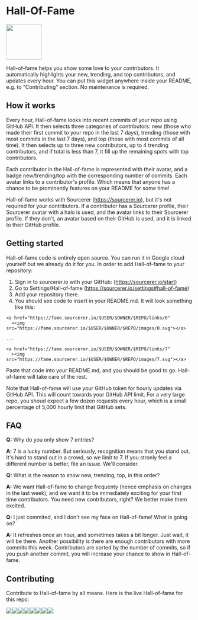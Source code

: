 # Hall-Of-Fame

<img src="https://user-images.githubusercontent.com/20287615/43668986-d98186cc-9734-11e8-9c3e-3956a512be04.png" height="96px">

Hall-of-fame helps you show some love to your contributors. It automatically highlights your new, trending, and top contributors, and updates every hour. You can put this widget anywhere inside your README, e.g. to "Contributing" section. No maintenance is required.

## How it works

Every hour, Hall-of-fame looks into recent commits of your repo using GitHub API. It then selects three categories of contributors: new (those who made their first commit to your repo in the last 7 days), trending (those with most commits in the last 7 days), and top (those with most commits of all time). It then selects up to three new contributors, up to 4 trending contributors, and if total is less than 7, it fill up the remaining spots with top contributors.

Each contributor in the Hall-of-fame is represented with their avatar, and a badge new/trending/top with the corresponding number of commits. Each avatar links to a contributor's profile. Which means that anyone has a chance to be prominently features on your README for some time!

Hall-of-fame works with Sourcerer (https://sourcerer.io), but it's not required for your contributors. If a contributor has a Sourcerer profile, their Sourcerer avatar with a halo is used, and the avatar links to their Sourcerer profile. If they don't, an avatar based on their GitHub is used, and it is linked to their GitHub profile.

## Getting started

Hall-of-fame code is entirely open source. You can run it in Google cloud yourself but we already do it for you. In order to add Hall-of-fame to your repository:

1. Sign in to sourcerer.io with your GitHub: (https://sourcerer.io/start)
2. Go to Settings/Hall-of-fame (https://sourcerer.io/settings#hall-of-fame)
3. Add your repository there.
4. You should see code to insert in your README.md. It will look something like this:

```
<a href="https://fame.sourcerer.io/$USER/$OWNER/$REPO/links/0"
  ><img src="https://fame.sourcerer.io/$USER/$OWNER/$REPO/images/0.svg"></a>

...

<a href="https://fame.sourcerer.io/$USER/$OWNER/$REPO/links/7"
  ><img src="https://fame.sourcerer.io/$USER/$OWNER/$REPO/images/7.svg"></a>
```
Paste that code into your README.md, and you should be good to go. Hall-of-fame will take care of the rest.

Note that Hall-of-fame will use your GitHub token for hourly updates via GitHub API. This will count towards your GitHub API limit. For a very large repo, you shoud expect a few dozen requests every hour, which is a small percentage of 5,000 hourly limit that GitHub sets.

## FAQ

**Q:** Why do you only show 7 entries?

**A:** 7 is a lucky number. But seriously, recognition means that you stand out. It's hard to stand out in a crowd, so we limit to 7. If you stronly feel a different number is better, file an issue. We'll consider.

**Q:** What is the reason to show new, trending, top, in this order?

**A:** We want Hall-of-fame to change frequenty (hence emphasis on changes in the last week), and we want it to be immediately exciting for your first time contributors. You need new contributors, right? We better make them excited.

**Q:** I just commited, and I don't see my face on Hall-of-fame! What is going on?

**A:** It refreshes once an hour, and sometimes takes a bit longer. Just wait, it will be there. Another possibility is there are enough contributors with more commits this week. Contributors are sorted by the number of commits, so if you push another commit, you will increase your chance to show in Hall-of-fame.

## Contributing

Contribute to Hall-of-fame by all means. Here is the live Hall-of-fame for this repo:

<a href="http://sourcerer.io/fame/sergey/sourcerer-io/hall-of-fame/links/0"><img src="http://sourcerer.io/fame/sergey/sourcerer-io/hall-of-fame/images/0.svg" /></a><a href="http://sourcerer.io/fame/sergey/sourcerer-io/hall-of-fame/links/1"><img src="http://sourcerer.io/fame/sergey/sourcerer-io/hall-of-fame/images/1.svg" /></a><a href="http://sourcerer.io/fame/sergey/sourcerer-io/hall-of-fame/links/2"><img src="http://sourcerer.io/fame/sergey/sourcerer-io/hall-of-fame/images/2.svg" /></a><a href="http://sourcerer.io/fame/sergey/sourcerer-io/hall-of-fame/links/3"><img src="http://sourcerer.io/fame/sergey/sourcerer-io/hall-of-fame/images/3.svg" /></a><a href="http://sourcerer.io/fame/sergey/sourcerer-io/hall-of-fame/links/4"><img src="http://sourcerer.io/fame/sergey/sourcerer-io/hall-of-fame/images/4.svg" /></a><a href="http://sourcerer.io/fame/sergey/sourcerer-io/hall-of-fame/links/5"><img src="http://sourcerer.io/fame/sergey/sourcerer-io/hall-of-fame/images/5.svg" /></a><a href="http://sourcerer.io/fame/sergey/sourcerer-io/hall-of-fame/links/6"><img src="http://sourcerer.io/fame/sergey/sourcerer-io/hall-of-fame/images/6.svg" /></a><a href="http://sourcerer.io/fame/sergey/sourcerer-io/hall-of-fame/links/7"><img src="http://sourcerer.io/fame/sergey/sourcerer-io/hall-of-fame/images/7.svg" /></a>
